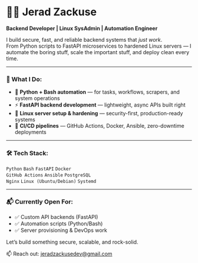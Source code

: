 # 👨‍💻 Jerad Zackuse

**Backend Developer | Linux SysAdmin | Automation Engineer**

I build secure, fast, and reliable backend systems that *just work*.  
From Python scripts to FastAPI microservices to hardened Linux servers — I automate the boring stuff, scale the important stuff, and deploy clean every time.

---

### 🚀 What I Do:
- 🔧 **Python + Bash automation** — for tasks, workflows, scrapers, and system operations
- ⚡ **FastAPI backend development** — lightweight, async APIs built right
- 🔐 **Linux server setup & hardening** — security-first, production-ready systems
- 🔁 **CI/CD pipelines** — GitHub Actions, Docker, Ansible, zero-downtime deployments

---

### 🛠 Tech Stack:
`Python` `Bash` `FastAPI` `Docker`  
`GitHub Actions` `Ansible` `PostgreSQL`  
`Nginx` `Linux (Ubuntu/Debian)` `Systemd`

---

### 📬 Currently Open For:
- ✅ Custom API backends (FastAPI)
- ✅ Automation scripts (Python/Bash)
- ✅ Server provisioning & DevOps work

Let’s build something secure, scalable, and rock-solid.

📫 Reach out: jeradzackusedev@gmail.com
